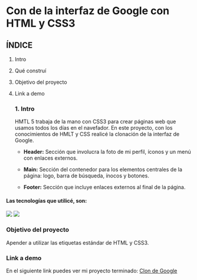 # Con de la interfaz de Google con HTML y CSS3

## ÍNDICE
1. Intro
2. Qué construí
3. Objetivo del proyecto
4. Link a demo

   ### 1. Intro
   HMTL 5 trabaja de la mano con CSS3 para crear páginas web que usamos todos los días en el navefador. En este proyecto, con los conocimientos de HMLT y CSS realicé la clonación de la interfaz de Google.

   - **Header:** Sección que involucra la foto de mi perfil, íconos y un menú con enlaces externos.
  
   - **Main:** Sección del contenedor para los elementos centrales de la página: logo, barra de búsqueda, ínocos y botones.
  
   - **Footer:** Sección que incluye enlaces externos al final de la página.
  
#### Las tecnologías que utilicé, son: 
<img src="https://img.shields.io/badge/HTML5-E34F26?style=for-the-badge&logo=htm15&logoColor=white" />
<img src="https://img.shields.io/badge/CSS3-1572B6?style=for-the-badge&logo=css3&logoColor=white" />

### Objetivo del proyecto 
Apender a utilizar las etiquetas estándar de HTML y CSS3.

### Link a demo
En el siguiente link puedes ver mi proyecto terminado: [Clon de Google](#)


